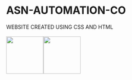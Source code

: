 # ASN-AUTOMATION-CO
WEBSITE CREATED USING CSS AND HTML<br><br>
<img src="https://fiverr-res.cloudinary.com/images/t_main1,q_auto,f_auto,q_auto,f_auto/gigs/341318606/original/232aece54863b46da076f9ba88e31691814e0025/make-changes-to-your-html-and-css.png" width="100 px" height="100px"><img src="https://brandslogos.com/wp-content/uploads/images/large/css-logo.png" width="100 px" height="100px">
